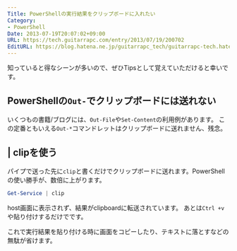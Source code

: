 ```yaml
---
Title: PowerShellの実行結果をクリップボードに入れたい
Category:
- PowerShell
Date: 2013-07-19T20:07:02+09:00
URL: https://tech.guitarrapc.com/entry/2013/07/19/200702
EditURL: https://blog.hatena.ne.jp/guitarrapc_tech/guitarrapc-tech.hatenablog.com/atom/entry/6802418398340941453
---
```



知っていると得なシーンが多いので、ぜひTipsとして覚えていただけると幸いです。

## PowerShellの`Out-`でクリップボードには送れない

いくつもの書籍/ブログには、`Out-File`や`Set-Content`の利用例があります。
この定番ともいえる`Out-*`コマンドレットはクリップボードに送れません、残念。

## | clipを使う

パイプで送った先に`clip`と書くだけでクリップボードに送れます。PowerShellの使い勝手が、数倍に上がります。

```ps1
Get-Service | clip
```

host画面に表示されず、結果がclipboardに転送されています。
あとは`Ctrl +v`や貼り付けするだけでです。

これで実行結果を貼り付ける時に画面をコピーしたり、テキストに落とすなどの無駄が省けます。
